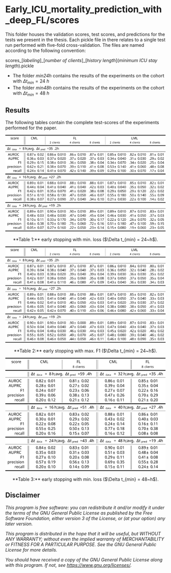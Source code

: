 # Early_ICU_mortality_prediction_with_deep_FL/scores

This folder houses the validation scores, test scores, and predictions for the tests we present in the thesis. Each pickle file in there relates to a single test run performed with five-fold cross-validation. The files are named according to the following convention:

  scores\_[*labeling*]\_[*number of clients*]\_[*history length*](*minimum ICU stay length*).pickle

- The folder *min24h* contains the results of the experiments on the cohort with $\Delta t_{min} = 24~h$
- The folder *min48h* contains the results of the experiments on the cohort with $\Delta t_{min} = 48~h$

## Results

The following tables contain the complete test-scores of the experiments performed for the paper.

![Table 1](https://github.com/randlbem/Early_ICU_mortality_prediction_with_deep_FL/blob/main/scores/tables/table1.svg)
<p style="text-align: center;">**Table 1:** early stopping with min. loss ($\Delta t_{min} = 24~h$).</p>

![Table 2](https://github.com/randlbem/Early_ICU_mortality_prediction_with_deep_FL/blob/main/scores/tables/table2.svg)
<p style="text-align: center;">**Table 2:** early stopping with max. F1 ($\Delta t_{min} = 24~h$).</p>

![Table 3](https://github.com/randlbem/Early_ICU_mortality_prediction_with_deep_FL/blob/main/scores/tables/table3.svg)
<p style="text-align: center;">**Table 3:** early stopping with min. loss ($\Delta t_{min} = 48~h$).</p>

## Disclaimer

*This program is free software: you can redistribute it and/or modify
it under the terms of the GNU General Public License as published by
the Free Software Foundation, either version 3 of the License, or
(at your option) any later version.*

*This program is distributed in the hope that it will be useful,
but WITHOUT ANY WARRANTY; without even the implied warranty of
MERCHANTABILITY or FITNESS FOR A PARTICULAR PURPOSE.  See the
GNU General Public License for more details.*

*You should have received a copy of the GNU General Public License
along with this program.  If not, see <https://www.gnu.org/licenses/>.*
